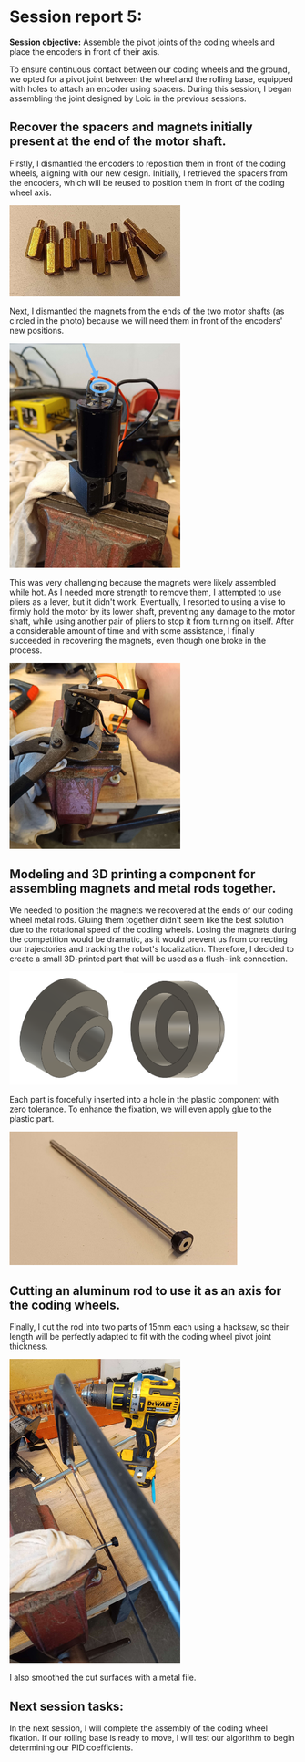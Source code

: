 # Session report 5:

**Session objective:** Assemble the pivot joints of the coding wheels and place the encoders in front of their axis.

To ensure continuous contact between our coding wheels and the ground, we opted for a pivot joint between the wheel and the rolling base, equipped with holes to attach an encoder using spacers. During this session, I began assembling the joint designed by Loic in the previous sessions.

## Recover the spacers and magnets initially present at the end of the motor shaft.

Firstly, I dismantled the encoders to reposition them in front of the coding wheels, aligning with our new design. Initially, I retrieved the spacers from the encoders, which will be reused to position them in front of the coding wheel axis.

<img src="Report's images\Session05\encoder_spacers.jpg" width="300">

Next, I dismantled the magnets from the ends of the two motor shafts (as circled in the photo) because we will need them in front of the encoders' new positions.

<img src="Report's images\Session05\magnet_motorshaft.jpg" width="300">

This was very challenging because the magnets were likely assembled while hot. As I needed more strength to remove them, I attempted to use pliers as a lever, but it didn't work. Eventually, I resorted to using a vise to firmly hold the motor by its lower shaft, preventing any damage to the motor shaft, while using another pair of pliers to stop it from turning on itself. After a considerable amount of time and with some assistance, I finally succeeded in recovering the magnets, even though one broke in the process.

<img src="Report's images\Session05\recovering_magnet.jpg" width="300">

## Modeling and 3D printing a component for assembling magnets and metal rods together.

We needed to position the magnets we recovered at the ends of our coding wheel metal rods. Gluing them together didn't seem like the best solution due to the rotational speed of the coding wheels. Losing the magnets during the competition would be dramatic, as it would prevent us from correcting our trajectories and tracking the robot's localization. Therefore, I decided to create a small 3D-printed part that will be used as a flush-link connection.

<img src="Report's images\Session05\3djoint_magnetmetalrod_1.png" width="200"><img src="Report's images\Session05\3djoint_magnetmetalrod_2.png" width="200">

Each part is forcefully inserted into a hole in the plastic component with zero tolerance. To enhance the fixation, we will even apply glue to the plastic part.

<img src="Report's images\Session05\metalrod&magnet_assembled.jpg" width="400">

## Cutting an aluminum rod to use it as an axis for the coding wheels.

Finally, I cut the rod into two parts of 15mm each using a hacksaw, so their length will be perfectly adapted to fit with the coding wheel pivot joint thickness.

<img src="Report's images\Session05\cutting_metalrod.jpg" width="300">

I also smoothed the cut surfaces with a metal file.

## **Next session tasks:**

In the next session, I will complete the assembly of the coding wheel fixation. If our rolling base is ready to move, I will test our algorithm to begin determining our PID coefficients.
